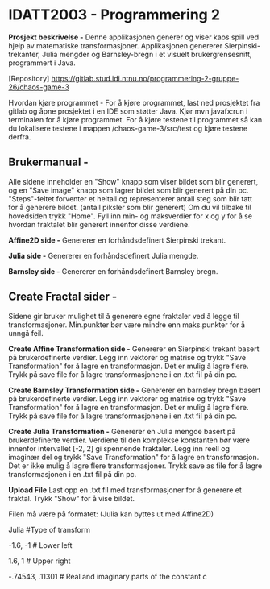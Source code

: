 # **IDATT2003 - Programmering 2**

**Prosjekt beskrivelse -**
Denne applikasjonen generer og viser kaos spill ved hjelp av matematiske transformasjoner. Applikasjonen genererer Sierpinski-trekanter, Julia mengder og Barnsley-bregn i et visuelt brukergrensesnitt, programmert i Java.

[Repository] https://gitlab.stud.idi.ntnu.no/programmering-2-gruppe-26/chaos-game-3

Hvordan kjøre programmet - 
For å kjøre programmet, last ned prosjektet fra gitlab og åpne prosjektet i en IDE som støtter Java. Kjør mvn javafx:run i terminalen for å kjøre programmet.
For å kjøre testene til programmet så kan du lokalisere testene i mappen /chaos-game-3/src/test og kjøre testene derfra.

## **Brukermanual -**

Alle sidene inneholder en "Show" knapp som viser bildet som blir generert, og en "Save image" knapp som lagrer bildet som blir generert på din pc.
"Steps"-feltet forventer et heltall og representerer antall steg som blir tatt for å generere bildet. (antall piksler som blir generert)
Om du vil tilbake til hovedsiden trykk "Home". Fyll inn min- og maksverdier for x og y for å se hvordan fraktalet blir generert innenfor disse verdiene.

**Affine2D side -** 
Genererer en forhåndsdefinert Sierpinski trekant.

**Julia side -**
Genererer en forhåndsdefinert Julia mengde. 

**Barnsley side -**
Genererer en forhåndsdefinert Barnsley bregn.

## **Create Fractal sider -**
Sidene gir bruker mulighet til å generere egne fraktaler ved å legge til transformasjoner. Min.punkter bør være mindre enn maks.punkter for å unngå feil.

**Create Affine Transformation side -** 
Genererer en Sierpinski trekant basert på brukerdefinerte verdier.
Legg inn vektorer og matrise og trykk "Save Transformation" for å lagre en transformasjon. Det er mulig å lagre flere.
Trykk på save file for å lagre transformasjonene i en .txt fil på din pc.

**Create Barnsley Transformation side -**
Genererer en barnsley bregn basert på brukerdefinerte verdier.
Legg inn vektorer og matrise og trykk "Save Transformation" for å lagre en transformasjon. Det er mulig å lagre flere.
Trykk på save file for å lagre transformasjonene i en .txt fil på din pc.

**Create Julia Transformation -**
Genererer en Julia mengde basert på brukerdefinerte verdier.
Verdiene til den komplekse konstanten bør være innenfor intervallet [-2, 2] gi spennende fraktaler.
Legg inn reell og imaginær del og trykk "Save Transformation" for å lagre en transformasjon. Det er ikke mulig å lagre flere transformasjoner.
Trykk save as file for å lagre transformasjonen i en .txt fil på din pc.

**Upload File** 
Last opp en .txt fil med transformasjoner for å generere et fraktal. Trykk "Show" for å vise bildet.

Filen må være på formatet: (Julia kan byttes ut med Affine2D)

Julia               #Type of transform 

-1.6, -1            # Lower left

1.6, 1              # Upper right

-.74543, .11301     # Real and imaginary parts of the constant c



